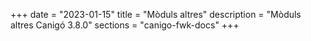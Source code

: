 +++
date        = "2023-01-15"
title       = "Mòduls altres"
description = "Mòduls altres Canigó 3.8.0"
sections    = "canigo-fwk-docs"
+++